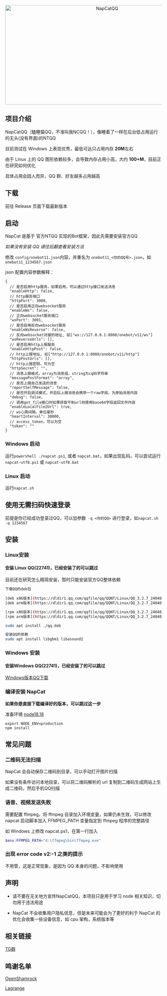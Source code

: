 <div align="center">
  <img src="https://socialify.git.ci/NapNeko/NapCatQQ/image?description=1&language=1&logo=https%3A%2F%2Fraw.githubusercontent.com%2FNapNeko%2FNapCatQQ%2Fmain%2Flogo.png&name=1&stargazers=1&theme=Auto" alt="NapCatQQ" width="640" height="320" />
</div>

## 项目介绍

NapCatQQ（瞌睡猫QQ，不准叫我NCQQ！），像睡着了一样在后台低占用运行的无头(没有界面)的NTQQ

目前测试在 Windows 上表现优秀，最低可达只占用内存 **20M**左右

由于 Linux 上的 QQ 图形依赖较多，会导致内存占用小高，大约 **100+M**，目前正在研究如何优化

具体占用会因人而异，QQ 群、好友越多占用越高

## 下载

前往 Release 页面下载最新版本

## 启动

NapCat 是基于 官方NTQQ 实现的Bot框架，因此先需要安装官方QQ

*如果没有安装 QQ 请往后翻查看安装方法*

修改 `config/onebot11.json`内容，并重名为 `onebot11_<你的QQ号>.json`，如`onebot11_1234567.json`

json 配置内容参数解释：

```json5
{
  // 是否启用http服务，如果启用，可以通过http接口发送消息
  "enableHttp": false,
  // http服务端口
  "httpPort": 3000,
  // 是否启用正向websocket服务
  "enableWs": false,
  // 正向websocket服务端口
  "wsPort": 3001,
  // 是否启用反向websocket服务
  "enableWsReverse": false,
  // 反向websocket对接的地址, 如["ws://127.0.0.1:8080/onebot/v11/ws"]
  "wsReverseUrls": [],
  // 是否启用http上报服务
  "enableHttpPost": false,
  // http上报地址, 如["http://127.0.0.1:8080/onebot/v11/http"]
  "httpPostUrls": [],
  // http上报密钥，可为空
  "httpSecret": "",
  // 消息上报格式，array为消息组，string为cq码字符串
  "messagePostFormat": "array",
  // 是否上报自己发送的消息
  "reportSelfMessage": false,
  // 是否开启调试模式，开启后上报消息会携带一个raw字段，为原始消息内容
  "debug": false,
  // 调用get_file接口时如果获取不到url则使用base64字段返回文件内容
  "enableLocalFile2Url": true,
  // ws心跳间隔，单位毫秒
  "heartInterval": 30000,
  // access_token，可以为空
  "token": ""
}

```

### Windows 启动

运行`powershell ./napcat.ps1`, 或者 `napcat.bat`，如果出现乱码，可以尝试运行`napcat-utf8.ps1` 或 `napcat-utf8.bat`

### Linux 启动

运行`napcat.sh`

## 使用无需扫码快速登录

前提是你已经成功登录过QQ，可以加参数` -q <你的QQ>` 进行登录，如`napcat.sh -q 1234567`

## 安装

### Linux安装

#### 安装 Linux QQ(22741)，已经安装了的可以跳过

目前还在研究怎么精简安装，暂时只能安装官方QQ整体依赖

```bash
下载QQ的deb包
 
[deb x86版本](https://dldir1.qq.com/qqfile/qq/QQNT/Linux/QQ_3.2.7_240403_amd64_01.deb)
[deb arm版本](https://dldir1.qq.com/qqfile/qq/QQNT/Linux/QQ_3.2.7_240403_arm64_01.deb)

[rpm x86版本](https://dldir1.qq.com/qqfile/qq/QQNT/Linux/QQ_3.2.7_240403_x86_64_01.rpm)
[rpm arm版本](https://dldir1.qq.com/qqfile/qq/QQNT/Linux/QQ_3.2.7_240403_aarch64_01.rpm)
```

```bash
sudo apt install ./qq.deb
```

```bash
安装QQ的依赖
sudo apt install libgbm1 libasound2
```

### Windows 安装

#### 安装Windows QQ(22741)，已经安装了的可以跳过

[Windows版本QQ下载](https://dldir1.qq.com/qqfile/qq/QQNT/Windows/QQ_9.9.9_240403_x64_01.exe)

### 编译安装 NapCat

**如果你是直接下载编译好的版本，可以跳过这一步**

准备环境 [node18.18](https://nodejs.org/download/release/v18.18.2/)

```
export NODE_ENV=production
npm install
```

## 常见问题

### 二维码无法扫描

NapCat 会自动保存二维码到目录，可以手动打开图片扫描

如果没有条件访问本地目录，可以将二维码解析的 url 复制到二维码生成网站上生成二维码，然后手机QQ扫描

### 语音、视频发送失败

需要配置 ffmpeg，将 ffmpeg 目录加入环境变量，如果仍未生效，可以修改 napcat 启动脚本加入 FFMPEG_PATH 变量指定到 ffmpeg
程序的完整路径

如 Windows 上修改 napcat.ps1，在第一行加入

```powershell
$env:FFMPEG_PATH="d:\ffmpeg\bin\ffmpeg.exe"
```

### 出现 error code v2:-1 之类的提示

不用管，这是正常现象，是因为 QQ 本身的问题，不影响使用


<!-- 
QQ群：545402644
-->

## 声明

* 请不要在无关地方宣传NapCatQQ，本项目只是用于学习 node 相关知识，切勿用于违法用途

* NapCat 不会收集用户隐私信息，但是未来可能会为了更好的利于 NapCat 的优化会收集一些设备信息，如 cpu 架构，系统版本等
  
## 相关链接

[TG群](https://t.me/+nLZEnpne-pQ1OWFl)

## 鸣谢名单
[OpenShamrock]()

[Lagrange]()
